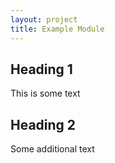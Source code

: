 ```yaml
---
layout: project
title: Example Module
---
```


## Heading 1

This is some text

## Heading 2

Some additional text
